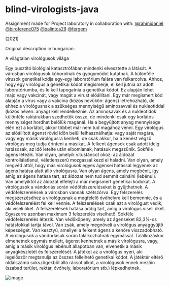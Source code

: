 # blind-virologists-java

Assignment made for Project laboratory in collaboration with:
[@rahmidaniel](https://github.com/rahmidaniel)
[@biroferenc075](https://github.com/biroferenc075)
[@balintos29](https://github.com/balintos29)
[@fergem](https://github.com/fergem)

(2021)

Original description in hungarian:

A világtalan virológusok világa

Egy pusztító biológiai katasztrófában mindenki elvesztette a látását. A városban virológusok kóborolnak és gyógymódot kutatnak.
A különféle vírusok genetikai kódja egy-egy laboratórium falára van felkarcolva. Ahhoz, hogy egy virológus a genetikai kódot megismerje, el kell jutnia az adott laboratóriumba, és le kell tapogatnia a genetikai kódot. Ez alapján lehet majd vagy vakcinát, vagy magát a vírust előállítani.
Egy már megismert kód alapján a vírus vagy a vakcina (közös nevükön: ágens) létrehozható, de ehhez a virológusnak a szükséges mennyiségű aminosavval és nukleotiddal (közös néven: anyag) kell rendelkeznie. Az aminosavak és a nukleotidok különféle raktárakban szedhetők össze, de mindenki csak egy korlátos mennyiséget hordhat belőlük magánál. Ha a begyűjtött anyag mennyisége eléri ezt a korlátot, akkor többet már nem tud magához venni.
Egy virológus az előállított ágenst rövid időn belül felhasználhatja: vagy saját magára, vagy egy másik virológusra kenheti, de csak akkor, ha a kenést végző virológus meg tudja érinteni a másikat. A felkent ágensek csak adott ideig hatásosak, az idő letelte után elbomlanak, hatásuk megszűnik.
Sokféle ágens létezik. Van olyan, amelyik vitustáncot okoz: az áldozat kontrollálatlanul, véletlenszerű mozgással kezd el haladni. Van olyan, amely megvéd attól, hogy más virológusok egyes ágensei hatással legyenek az ágens hatása alatt álló virológusra. Van olyan ágens, amely megbénít, így amíg az ágens hatása tart, az áldozat nem tud semmit csinálni (lebénul). Van amelyiktől az áldozat elfelejti a már megismert genetikai kódokat.
A virológusok a vándorlás során védőfelszereléseket is gyűjthetnek. A védőfelszerelések a városban vannak szétszórva. Egy felszerelés megszerzéséhez a virológusnak a megfelelő óvóhelyre kell bemennie, és a védőfelszerelést fel kell vennie. A felszerelések csak azt a virológust védik, aki viseli őket. A felszerelések hatása addig tart, amíg a virológus viseli őket. Egyszerre azonban maximum 3 felszerelés viselhető.
Sokféle védőfelszerelés létezik. Van védőköpeny, amely az ágenseket 82,3%-os hatásfokkal tartja távol. Van zsák, amely megnöveli a virológus anyaggyűjtő képességét. Van kesztyű, amellyel a felkent ágens a kenőre visszadobható.
A virológusok a vándorlásuk során találkozhatnak egymással. Találkozáskor elmehetnek egymás mellett, ágenst kenhetnek a másik virológusra, vagy, amíg a másik virológus lebénult állapotban van, elvehetik a másik anyagkészletét és felszerelését.
A játékot az a virológus nyeri, aki legelőször megtanulja az összes fellelhető genetikai kódot. A játéktér eltérő oldalszámú sokszögekből álló rácsot alkot, a virológusok ennek mezőin (szabad terület, raktár, óvóhely, laboratórium stb.) lépkedhetnek.

![image](https://user-images.githubusercontent.com/100372543/220426710-b47f8fe4-f9b9-4b1b-89b1-e32bffa385a0.png)


